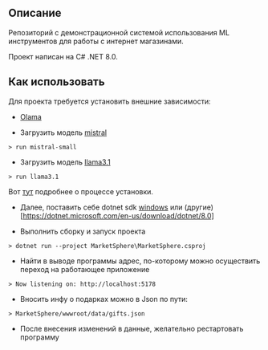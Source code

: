 ## Описание
Репозиторий с демонстрационной системой использования ML инструментов для работы с интернет магазинами.

Проект написан на C# .NET 8.0.
## Как использовать

Для проекта требуется установить внешние зависимости:
* [Olama](https://ollama.com/download) 

* Загрузить модель [mistral](https://ollama.com/library/mistral-small)

```
> run mistral-small
```

* Загрузить модель [llama3.1](https://ollama.com/library/llama3.1)

```
> run llama3.1
```

Вот [тут](https://dev.to/timesurgelabs/how-to-run-llama-3-locally-with-ollama-and-open-webui-297d) подробнее о процессе установки.

* Далее, поставить себе dotnet sdk [windows](https://dotnet.microsoft.com/en-us/download/dotnet/thank-you/sdk-8.0.403-windows-x64-installer) или (другие)[https://dotnet.microsoft.com/en-us/download/dotnet/8.0]

* Выполнить сборку и запуск проекта 

```
> dotnet run --project MarketSphere\MarketSphere.csproj
```

* Найти в выводе программы адрес, по-которому можно осуществить переход на работающее приложение

```
> Now listening on: http://localhost:5178
```

* Вносить инфу о подарках можно в Json по пути:

```
> MarketSphere/wwwroot/data/gifts.json
``` 

* После внесения изменений в данные, желательно рестартовать программу
